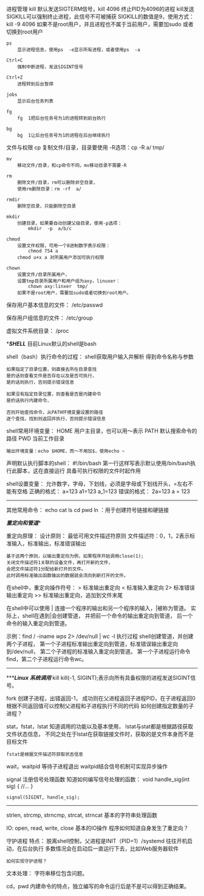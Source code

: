 进程管理
    kill
        默认发送SIGTERM信号，kill  4096 终止PID为4096的进程
        kill发送SIGKILL可以强制终止进程，此信号不可被捕获
        SIGKILL的数值是9，使用方式：kill  -9  4096
        如果不是root用户，并且进程也不属于当前用户，需要加sudo
        或者切换到root用户

    ps
        显示进程信息，使用ps  -e显示所有进程，或者使用ps  -a
        
    Ctrl+C
        强制中断进程，发送SIGINT信号

    Ctrl+Z
        进程转到后台暂停

    jobs
        显示后台任务列表

    fg
        fg  1把后台任务号为1的进程转到前台执行

    bg
        bg  1让后台任务号为1的进程在后台继续执行

文件与权限
    cp
        复制文件/目录，目录要使用 -R选项：cp  -R  a/ tmp/

    mv
        移动文件/目录，和cp命令不同，mv移动目录不需要-R

    rm
        删除文件/目录，rm可以删除非空目录，
        使用rm删除目录：rm -rf  a/
    
    rmdir
        删除空目录，只能删除空目录

    mkdir
        创建目录，如果要自动创建父级目录，使用-p选项：
            mkdir  -p  a/b/c

    chmod
        设置文件权限，可用一个8进制数字表示权限：
            chmod 754 a
        chmod u+x a 对所属用户添加可执行权限

    chown
        设置文件/目录所属用户，
        设置tmp目录所属用户和用户组为axy，linuxer：
            chown axy:linxer  tmp/
        如果不是root用户，需要加sudo或者切换到root用户。

保存用户基本信息的文件：
    /etc/passwd

保存用户组信息的文件：
    /etc/group

虚拟文件系统目录：
    /proc
 
**********************SHELL*********************
目前Linux默认的shell是bash

shell（bash）执行命令的过程：
    shell获取用户输入并解析
    得到命令名称与参数
    
    如果指定了目录位置，则直接去所在目录查找
    是的话则查看文件是否存在以及是否可执行，
    是的话则执行，否则提示错误信息

    如果没有指定目录位置，则查看是否是内建命令
    是的话执行内建命令，
    
    否则开始查找命令，从PATH环境变量设置的路径
    逐个查找，找到则返回并执行，否则提示错误信息

shell常用环境变量：
    HOME    用户主目录，也可以用～表示
    PATH    默认搜索命令的路径
    PWD     当前工作目录

    输出环境变量：echo $HOME，而～不用加$，使用echo ~

声明默认执行脚本的shell：
    #!/bin/bash
    第一行这样写表示默认使用/bin/bash执行此脚本，这在直接运行
    具备可执行权限的文件时起作用

shell设置变量：
    允许数字，字母，下划线，必须是字母或下划线开头，=左右不能有空格
    正确的格式：
        a=123
        a1=123
        a_1=123
    错误的格式：
        2a=123
        a  =  123
*********************************************

其他常用命令：
    echo  cat  ls  cd  pwd
    ln ：用于创建符号链接和硬链接

*******************重定向和管道********************

重定向原理：
    设计原则：
        最低可用文件描述符原则
        文件描述符：0，1，2表示标准输入，标准输出，标准错误输出

    基于这两个原则，以输出重定向为例，如果程序开始调用close(1);
    关闭文件描述符1关联的设备文件，再打开新的文件，
    会把文件描述符1分配给新打开的文件。
    此时调用标准输出函数输出的数据就会流向到新打开的文件。

在shell中，重定向操作符号：
    >   标准输出重定向
    <   标准输入重定向
    2>  标准错误输出重定向
    >>  标准输出重定向，追加到文件末尾


在shell中可以使用 | 连接一个程序的输出和另一个程序的输入，|被称为管道。
实际上，shell在遇到|会创建管道，
并把前一个命令的输出重定向到管道，
后一个命令的输入重定向到管道。

示例：find /  -iname *wps*  2> /dev/null | wc -l 执行过程
    shell创建管道，并创建两个子进程，
    第一个子进程标准输出重定向到管道，标准错误输出重定向到/dev/null，
    第二个子进程的标准输入重定向到管道。
    第一个子进程运行命令find，第二个子进程运行命令wc。


*****************************************




**************Linux 系统调用***********
kill
    kill(-1, SIGINT);表示向所有具备权限的进程发送SIGINT信号。

fork
    创建子进程，出错返回-1，
    成功则在父进程返回子进程PID，在子进程返回0
    根据不同返回值可以控制父进程和子进程执行不同的代码
    如何创建指定数量的子进程？

stat，fstat，lstat
    知道调用的功能以及基本使用，
    lstat与stat都是根据路径获取文件状态信息，
    不同之处在于lstat在获取链接文件时，获取的是文件本身而不是目标文件

    fstat是根据文件描述符获取状态信息

wait，waitpid
    等待子进程退出
    waitpid结合信号机制可实现异步操作

signal
    注册信号处理函数
    知道如何编写信号处理的函数：
        void  handle_sig(int sig) {
            //...
        }

    signal(SIGINT, handle_sig);
************************************

strlen, strcmp, strncmp, strcat, strncat
    基本的字符串处理函数

IO: open, read, write, close
    基本的IO操作
    程序如何知道自身发生了重定向？

守护进程
    特点：
        脱离shell控制，父进程是INIT（PID=1）/systemd
        往往开机启动，在后台执行
        多数情况会在启动后一直运行下去，比如Web服务器软件
       
    如何实现守护进程？
    

文本处理：
    字符串移位包含问题。

cd，pwd
    内建命令的特点，独立编写的命令运行后是不是可以得到正确结果。



